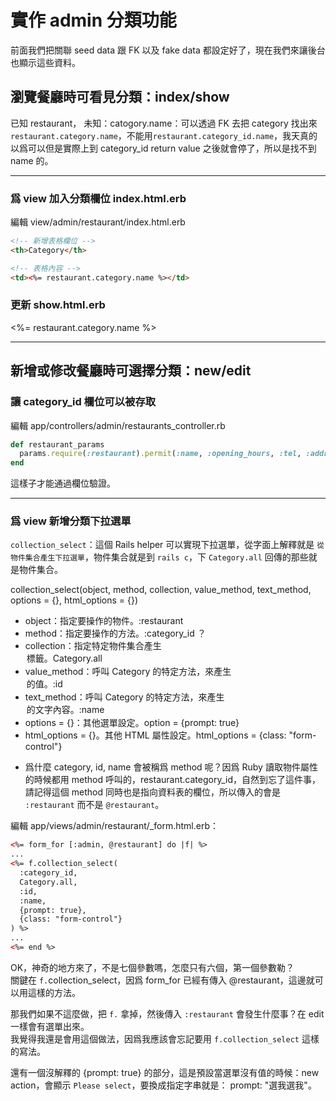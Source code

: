 # 實作 admin 分類功能
前面我們把關聯 seed data 跟 FK 以及 fake data 都設定好了，現在我們來讓後台也顯示這些資料。

## 瀏覽餐廳時可看見分類：index/show
已知 restaurant， 未知：catogory.name：可以透過 FK 去把 category 找出來 `restaurant.category.name`，不能用`restaurant.category_id.name`，我天真的以爲可以但是實際上到 category_id return value 之後就會停了，所以是找不到 name 的。

---
### 爲 view 加入分類欄位 index.html.erb
編輯 view/admin/restaurant/index.html.erb
```html
<!-- 新增表格欄位 -->
<th>Category</th>

<!-- 表格內容 -->
<td><%= restaurant.category.name %></td>
```

### 更新 show.html.erb
<%= restaurant.category.name %>

---
## 新增或修改餐廳時可選擇分類：new/edit

<!-- 真的挺討厭從 view 下手的 -->
### 讓 category_id 欄位可以被存取
編輯 app/controllers/admin/restaurants_controller.rb
```rb
def restaurant_params
  params.require(:restaurant).permit(:name, :opening_hours, :tel, :address, :description, :image, :category_id)
end
```
這樣子才能通過欄位驗證。

---
### 爲 view 新增分類下拉選單
`collection_select`：這個 Rails helper 可以實現下拉選單，從字面上解釋就是 `從物件集合產生下拉選單`，物件集合就是到 `rails c`，下 `Category.all` 回傳的那些就是物件集合。

<!-- 這時候才教搜尋 API...。 -->

collection_select(object, method, collection, value_method, text_method, options = {}, html_options = {})
<!-- 還不錯，還有講解 -->
- object：指定要操作的物件。:restaurant
- method：指定要操作的方法。:category_id          ？
- collection：指定特定物件集合產生 <option> 標籤。Category.all
- value_method：呼叫 Category 的特定方法，來產生 <option value=?> 的值。:id
- text_method：呼叫 Category 的特定方法，來產生 <option value=?> 的文字內容。:name
- options = {}：其他選單設定。option = {prompt: true}
- html_options = {}。其他 HTML 屬性設定。html_options = {class: "form-control"}

<!-- 哭了，竟然有講解我有問題的地方 -->
* 爲什麼 category, id, name 會被稱爲 method 呢？因爲 Ruby 讀取物件屬性的時候都用 method 呼叫的，restaurant.category_id，自然到忘了這件事，請記得這個 method 同時也是指向資料表的欄位，所以傳入的會是 `:restaurant` 而不是 `@restaurant`。

編輯 app/views/admin/restaurant/\_form.html.erb：
```html
<%= form_for [:admin, @restaurant] do |f| %>
...
<%= f.collection_select(
  :category_id,
  Category.all,
  :id,
  :name,
  {prompt: true},
  {class: "form-control"}
) %>
...
<%= end %>
```

OK，神奇的地方來了，不是七個參數嗎，怎麼只有六個，第一個參數勒？  
關鍵在 `f.`collection_select，因爲 form_for 已經有傳入 @restaurant，這邊就可以用這樣的方法。

那我們如果不這麼做，把 `f.` 拿掉，然後傳入 `:restaurant` 會發生什麼事？在 edit 一樣會有選單出來。  
我覺得我還是會用這個做法，因爲我應該會忘記要用 `f.collection_select` 這樣的寫法。

還有一個沒解釋的 {prompt: true} 的部分，這是預設當選單沒有值的時候：new action，會顯示 `Please select`，要換成指定字串就是： prompt: "選我選我"。
